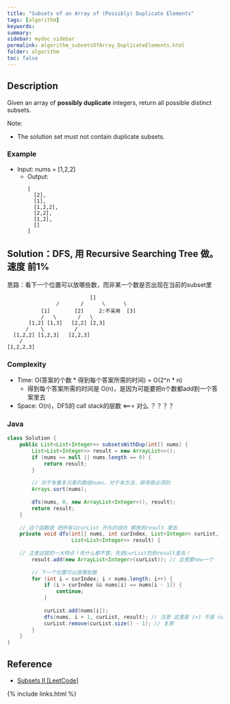 ```yaml
---
title: "Subsets of an Array of (Possibly) Duplicate Elements"
tags: [algorithm]
keywords:
summary:
sidebar: mydoc_sidebar
permalink: algorithm_subsetsOfArray_DuplicateElements.html
folder: algorithm
toc: false
---
```


## Description
Given an array of **possibly duplicate** integers, return all possible distinct subsets.

Note: 
* The solution set must not contain duplicate subsets.

### Example
* Input: nums = [1,2,2]
  * Output: 
    ```
    [
      [2],
      [1],
      [1,2,2],
      [2,2],
      [1,2],
      []
    ]
    ```

## Solution：DFS, 用 Recursive Searching Tree 做。速度 前1%
思路：看下一个位置可以放哪些数，而非某一个数是否出现在当前的subset里
```       
                           []
                /       /      \      \
           [1]        [2]     2:不采用  [3]
	       /   \       /   \
	   [1,2] [1,3]   [2,2] [2,3]
	  /    \          /
  [1,2,2] [1,2,3]   [2,2,3]
    / 
[1,2,2,3]	
```

### Complexity
* Time: O(答案的个数 * 得到每个答案所需的时间) = O(2^n * n)
  * 得到每个答案所需的时间是 O(n)，是因为可能要把n个数都add到一个答案里去
* Space: O(n)，DFS的 call stack的层数 <=== 对么 ？？？？

### Java
```java
class Solution {
    public List<List<Integer>> subsetsWithDup(int[] nums) {
        List<List<Integer>> result = new ArrayList<>();
        if (nums == null || nums.length == 0) {
            return result;
        }
        
        // 对于有重复元素的数组nums，对于本方法，排序是必须的
        Arrays.sort(nums);
        
        dfs(nums, 0, new ArrayList<Integer>(), result);
        return result;
    }
    
    // 这个函数是 把所有以curList 开头的组合 都放到result 里去
    private void dfs(int[] nums, int curIndex, List<Integer> curList,
                     List<List<Integer>> result) {
        
	// 注意这题的一大特点！先什么都不管，先把curList扔到result里去！
        result.add(new ArrayList<Integer>(curList)); // 这里要new一个
        
        // 下一个位置可以放哪些数
        for (int i = curIndex; i < nums.length; i++) {
            if (i > curIndex && nums[i] == nums[i - 1]) {
                continue;
            }
            
            curList.add(nums[i]);
            dfs(nums, i + 1, curList, result); // 注意 这里是 i+1 不是 curIndex+1
            curList.remove(curList.size() - 1); // 复原
        }
    }
}
```

## Reference
* [Subsets II [LeetCode]](https://leetcode.com/problems/subsets-ii/description/)

{% include links.html %}
